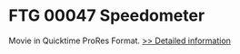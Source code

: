 # FTG 00047 Speedometer
Movie in Quicktime ProRes Format.
[>> Detailed information](https://secure.shareit.com/shareit/product.html?productid=300618429&affiliateid=200057808)